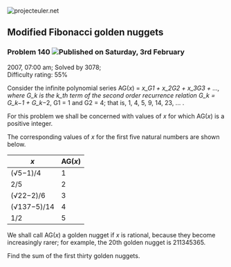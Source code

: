 ![projecteuler.net](images/print_page_logo.png)

## Modified Fibonacci golden nuggets

### Problem 140 ![](images/icon_info.png)Published on Saturday, 3rd February
2007, 07:00 am; Solved by 3078;  
Difficulty rating: 55%

Consider the infinite polynomial series AG(_x_) = _x_G1 \+ _x_2G2 \+ _x_3G3 \+
..., where G_k_ is the _k_th term of the second order recurrence relation G_k_
= G_k_−1 \+ G_k_−2, G1 = 1 and G2 = 4; that is, 1, 4, 5, 9, 14, 23, ... .

For this problem we shall be concerned with values of _x_ for which AG(_x_) is
a positive integer.

The corresponding values of _x_ for the first five natural numbers are shown
below.

**_x_**| **AG(_x_)**  
---|---  
(√5−1)/4| 1  
2/5| 2  
(√22−2)/6| 3  
(√137−5)/14| 4  
1/2| 5  
  
We shall call AG(_x_) a golden nugget if _x_ is rational, because they become
increasingly rarer; for example, the 20th golden nugget is 211345365.

Find the sum of the first thirty golden nuggets.

  
  

